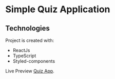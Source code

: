 # Simple Quiz Application 
## Technologies
Project is created with:
* ReactJs
* TypeScript
* Styled-components 


Live Preview [Quiz App](https://simple-quiz-appp.netlify.app/).


